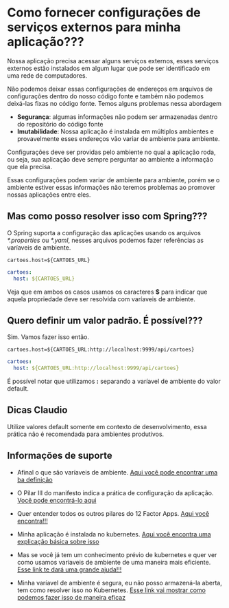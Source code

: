 # Como fornecer configurações de serviços externos para minha aplicação???

Nossa aplicação precisa acessar alguns serviços externos, esses serviços externos
estão instalados em algum lugar que pode ser identificado em uma rede de computadores.

Não podemos deixar essas configurações de endereços em arquivos de configurações dentro do nosso código fonte
e também não podemos deixá-las fixas no código fonte. Temos alguns problemas nessa abordagem
- **Segurança**: algumas informações não podem ser armazenadas dentro do repositório do código fonte 
- **Imutabilidade**: Nossa aplicação é instalada em múltiplos ambientes e provavelmente esses endereços vão variar de
ambiente para ambiente.

Configurações deve ser providas pelo ambiente no qual a aplicação roda, ou seja, sua aplicação deve sempre perguntar
ao ambiente a informação que ela precisa.

Essas configurações podem variar de ambiente para ambiente, porém se o ambiente estiver essas informações
não teremos problemas ao promover nossas aplicações entre eles.

## Mas como posso resolver isso com Spring???

O Spring suporta a configuração das aplicações usando os arquivos _*.properties_ ou _*.yaml_, nesses arquivos podemos
fazer referências as varíaveis de ambiente. 

```properties
cartoes.host=${CARTOES_URL}
```

```yaml
cartoes:
  host: ${CARTOES_URL}    
```  

Veja que em ambos os casos usamos os caracteres **$** para indicar que aquela propriedade
deve ser resolvida com varíaveis de ambiente.
  

## Quero definir um valor padrão. É possível???

Sim. Vamos fazer isso então.

```properties
cartoes.host=${CARTOES_URL:http://localhost:9999/api/cartoes}
```

```yaml
cartoes:
  host: ${CARTOES_URL:http://localhost:9999/api/cartoes}    
```  

É possível notar que utilizamos **:** separando a varíavel de ambiente do valor default.  

## Dicas Claudio

Utilize valores default somente em contexto de desenvolvimento, essa prática não é recomendada
para ambientes produtivos.

## Informações de suporte

- Afinal o que são varíaveis de ambiente. [Aqui você pode encontrar uma ba definição](https://opensource.com/article/19/8/what-are-environment-variables)

- O Pilar III do manifesto indica a prática de configuração da aplicação. [Você pode encontrá-lo aqui](https://12factor.net/pt_br/config)

- Quer entender todos os outros pilares do 12 Factor Apps. [Aqui você encontra!!!](https://12factor.net/pt_br/)

- Minha aplicação é instalada no kubernetes. [Aqui você encontra uma explicação básica sobre isso](https://kubernetes.io/docs/tasks/inject-data-application/define-environment-variable-container/)

- Mas se você já tem um conhecimento prévio de kubernetes e quer ver como usamos varíaveis de ambiente de uma maneira mais 
eficiente. [Esse link te dará uma grande ajuda!!!](https://kubernetes.io/docs/concepts/configuration/secret/#using-secrets-as-environment-variables)  

- Minha varíavel de ambiente é segura, eu não posso armazená-la aberta, tem como resolver isso no Kubernetes.
 [Esse link vai mostrar como podemos fazer isso de maneira eficaz](https://kubernetes.io/docs/tasks/inject-data-application/distribute-credentials-secure/#define-container-environment-variables-using-secret-data)